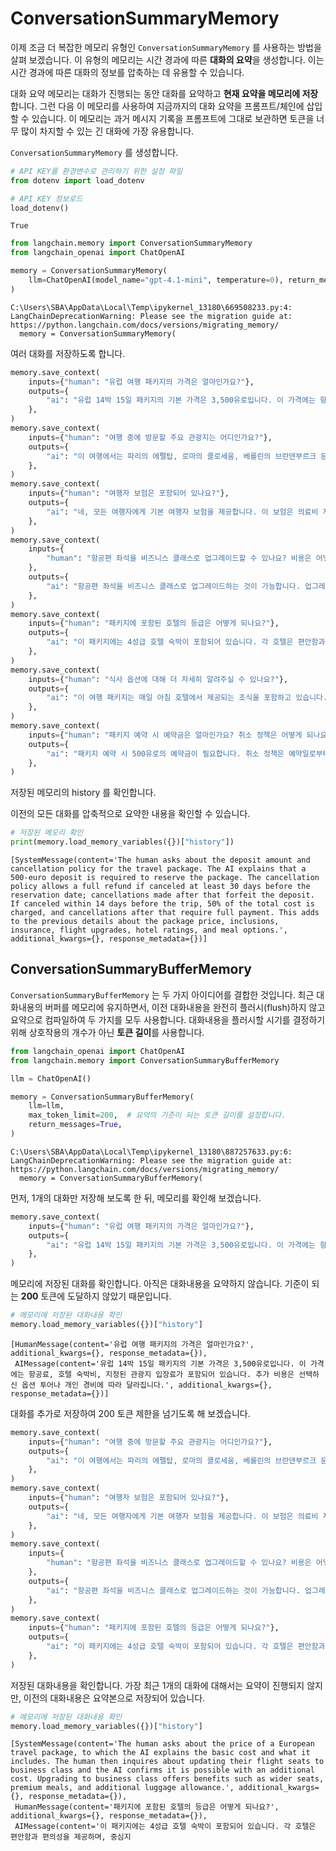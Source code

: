 # ConversationSummaryMemory

이제 조금 더 복잡한 메모리 유형인 `ConversationSummaryMemory` 를 사용하는 방법을 살펴 보겠습니다. 이 유형의 메모리는 시간 경과에 따른 **대화의 요약**을 생성합니다. 이는 시간 경과에 따른 대화의 정보를 압축하는 데 유용할 수 있습니다.

대화 요약 메모리는 대화가 진행되는 동안 대화를 요약하고 **현재 요약을 메모리에 저장**합니다. 그런 다음 이 메모리를 사용하여 지금까지의 대화 요약을 프롬프트/체인에 삽입할 수 있습니다. 이 메모리는 과거 메시지 기록을 프롬프트에 그대로 보관하면 토큰을 너무 많이 차지할 수 있는 긴 대화에 가장 유용합니다.

`ConversationSummaryMemory` 를 생성합니다.


```python
# API KEY를 환경변수로 관리하기 위한 설정 파일
from dotenv import load_dotenv

# API KEY 정보로드
load_dotenv()
```

```
True
```


```python
from langchain.memory import ConversationSummaryMemory
from langchain_openai import ChatOpenAI

memory = ConversationSummaryMemory(
    llm=ChatOpenAI(model_name="gpt-4.1-mini", temperature=0), return_messages=True
)
```

```
C:\Users\SBA\AppData\Local\Temp\ipykernel_13180\669508233.py:4: LangChainDeprecationWarning: Please see the migration guide at: https://python.langchain.com/docs/versions/migrating_memory/
  memory = ConversationSummaryMemory(
```

여러 대화를 저장하도록 합니다.


```python
memory.save_context(
    inputs={"human": "유럽 여행 패키지의 가격은 얼마인가요?"},
    outputs={
        "ai": "유럽 14박 15일 패키지의 기본 가격은 3,500유로입니다. 이 가격에는 항공료, 호텔 숙박비, 지정된 관광지 입장료가 포함되어 있습니다. 추가 비용은 선택하신 옵션 투어나 개인 경비에 따라 달라집니다."
    },
)
memory.save_context(
    inputs={"human": "여행 중에 방문할 주요 관광지는 어디인가요?"},
    outputs={
        "ai": "이 여행에서는 파리의 에펠탑, 로마의 콜로세움, 베를린의 브란덴부르크 문, 취리히의 라이네폴 등 유럽의 유명한 관광지들을 방문합니다. 각 도시의 대표적인 명소들을 포괄적으로 경험하실 수 있습니다."
    },
)
memory.save_context(
    inputs={"human": "여행자 보험은 포함되어 있나요?"},
    outputs={
        "ai": "네, 모든 여행자에게 기본 여행자 보험을 제공합니다. 이 보험은 의료비 지원, 긴급 상황 발생 시 지원 등을 포함합니다. 추가적인 보험 보장을 원하시면 상향 조정이 가능합니다."
    },
)
memory.save_context(
    inputs={
        "human": "항공편 좌석을 비즈니스 클래스로 업그레이드할 수 있나요? 비용은 어떻게 되나요?"
    },
    outputs={
        "ai": "항공편 좌석을 비즈니스 클래스로 업그레이드하는 것이 가능합니다. 업그레이드 비용은 왕복 기준으로 약 1,200유로 추가됩니다. 비즈니스 클래스에서는 더 넓은 좌석, 우수한 기내식, 그리고 추가 수하물 허용량 등의 혜택을 제공합니다."
    },
)
memory.save_context(
    inputs={"human": "패키지에 포함된 호텔의 등급은 어떻게 되나요?"},
    outputs={
        "ai": "이 패키지에는 4성급 호텔 숙박이 포함되어 있습니다. 각 호텔은 편안함과 편의성을 제공하며, 중심지에 위치해 관광지와의 접근성이 좋습니다. 모든 호텔은 우수한 서비스와 편의 시설을 갖추고 있습니다."
    },
)
memory.save_context(
    inputs={"human": "식사 옵션에 대해 더 자세히 알려주실 수 있나요?"},
    outputs={
        "ai": "이 여행 패키지는 매일 아침 호텔에서 제공되는 조식을 포함하고 있습니다. 점심과 저녁 식사는 포함되어 있지 않아, 여행자가 자유롭게 현지의 다양한 음식을 경험할 수 있는 기회를 제공합니다. 또한, 각 도시별로 추천 식당 리스트를 제공하여 현지의 맛을 최대한 즐길 수 있도록 도와드립니다."
    },
)
memory.save_context(
    inputs={"human": "패키지 예약 시 예약금은 얼마인가요? 취소 정책은 어떻게 되나요?"},
    outputs={
        "ai": "패키지 예약 시 500유로의 예약금이 필요합니다. 취소 정책은 예약일로부터 30일 전까지는 전액 환불이 가능하며, 이후 취소 시에는 예약금이 환불되지 않습니다. 여행 시작일로부터 14일 전 취소 시 50%의 비용이 청구되며, 그 이후는 전액 비용이 청구됩니다."
    },
)
```

저장된 메모리의 history 를 확인합니다.

이전의 모든 대화를 압축적으로 요약한 내용을 확인할 수 있습니다.


```python
# 저장된 메모리 확인
print(memory.load_memory_variables({})["history"])
```

```
[SystemMessage(content='The human asks about the deposit amount and cancellation policy for the travel package. The AI explains that a 500-euro deposit is required to reserve the package. The cancellation policy allows a full refund if canceled at least 30 days before the reservation date; cancellations made after that forfeit the deposit. If canceled within 14 days before the trip, 50% of the total cost is charged, and cancellations after that require full payment. This adds to the previous details about the package price, inclusions, insurance, flight upgrades, hotel ratings, and meal options.', additional_kwargs={}, response_metadata={})]
```

## ConversationSummaryBufferMemory

`ConversationSummaryBufferMemory` 는 두 가지 아이디어를 결합한 것입니다. 최근 대화내용의 버퍼를 메모리에 유지하면서, 이전 대화내용을 완전히 플러시(flush)하지 않고 요약으로 컴파일하여 두 가지를 모두 사용합니다. 대화내용을 플러시할 시기를 결정하기 위해 상호작용의 개수가 아닌 **토큰 길이**를 사용합니다.


```python
from langchain_openai import ChatOpenAI
from langchain.memory import ConversationSummaryBufferMemory

llm = ChatOpenAI()

memory = ConversationSummaryBufferMemory(
    llm=llm,
    max_token_limit=200,  # 요약의 기준이 되는 토큰 길이를 설정합니다.
    return_messages=True,
)
```

```
C:\Users\SBA\AppData\Local\Temp\ipykernel_13180\887257633.py:6: LangChainDeprecationWarning: Please see the migration guide at: https://python.langchain.com/docs/versions/migrating_memory/
  memory = ConversationSummaryBufferMemory(
```

먼저, 1개의 대화만 저장해 보도록 한 뒤, 메모리를 확인해 보겠습니다.


```python
memory.save_context(
    inputs={"human": "유럽 여행 패키지의 가격은 얼마인가요?"},
    outputs={
        "ai": "유럽 14박 15일 패키지의 기본 가격은 3,500유로입니다. 이 가격에는 항공료, 호텔 숙박비, 지정된 관광지 입장료가 포함되어 있습니다. 추가 비용은 선택하신 옵션 투어나 개인 경비에 따라 달라집니다."
    },
)
```

메모리에 저장된 대화를 확인합니다. 아직은 대화내용을 요약하지 않습니다. 기준이 되는 **200** 토큰에 도달하지 않았기 때문입니다.


```python
# 메모리에 저장된 대화내용 확인
memory.load_memory_variables({})["history"]
```

```
[HumanMessage(content='유럽 여행 패키지의 가격은 얼마인가요?', additional_kwargs={}, response_metadata={}),
 AIMessage(content='유럽 14박 15일 패키지의 기본 가격은 3,500유로입니다. 이 가격에는 항공료, 호텔 숙박비, 지정된 관광지 입장료가 포함되어 있습니다. 추가 비용은 선택하신 옵션 투어나 개인 경비에 따라 달라집니다.', additional_kwargs={}, response_metadata={})]
```

대화를 추가로 저장하여 200 토큰 제한을 넘기도록 해 보겠습니다.


```python
memory.save_context(
    inputs={"human": "여행 중에 방문할 주요 관광지는 어디인가요?"},
    outputs={
        "ai": "이 여행에서는 파리의 에펠탑, 로마의 콜로세움, 베를린의 브란덴부르크 문, 취리히의 라이네폴 등 유럽의 유명한 관광지들을 방문합니다. 각 도시의 대표적인 명소들을 포괄적으로 경험하실 수 있습니다."
    },
)
memory.save_context(
    inputs={"human": "여행자 보험은 포함되어 있나요?"},
    outputs={
        "ai": "네, 모든 여행자에게 기본 여행자 보험을 제공합니다. 이 보험은 의료비 지원, 긴급 상황 발생 시 지원 등을 포함합니다. 추가적인 보험 보장을 원하시면 상향 조정이 가능합니다."
    },
)
memory.save_context(
    inputs={
        "human": "항공편 좌석을 비즈니스 클래스로 업그레이드할 수 있나요? 비용은 어떻게 되나요?"
    },
    outputs={
        "ai": "항공편 좌석을 비즈니스 클래스로 업그레이드하는 것이 가능합니다. 업그레이드 비용은 왕복 기준으로 약 1,200유로 추가됩니다. 비즈니스 클래스에서는 더 넓은 좌석, 우수한 기내식, 그리고 추가 수하물 허용량 등의 혜택을 제공합니다."
    },
)
memory.save_context(
    inputs={"human": "패키지에 포함된 호텔의 등급은 어떻게 되나요?"},
    outputs={
        "ai": "이 패키지에는 4성급 호텔 숙박이 포함되어 있습니다. 각 호텔은 편안함과 편의성을 제공하며, 중심지에 위치해 관광지와의 접근성이 좋습니다. 모든 호텔은 우수한 서비스와 편의 시설을 갖추고 있습니다."
    },
)
```

저장된 대화내용을 확인합니다. 가장 최근 1개의 대화에 대해서는 요약이 진행되지 않지만, 이전의 대화내용은 요약본으로 저장되어 있습니다.


```python
# 메모리에 저장된 대화내용 확인
memory.load_memory_variables({})["history"]
```

```
[SystemMessage(content='The human asks about the price of a European travel package, to which the AI explains the basic cost and what it includes. The human then inquires about updating their flight seats to business class and the AI confirms it is possible with an additional cost. Upgrading to business class offers benefits such as wider seats, premium meals, and additional luggage allowance.', additional_kwargs={}, response_metadata={}),
 HumanMessage(content='패키지에 포함된 호텔의 등급은 어떻게 되나요?', additional_kwargs={}, response_metadata={}),
 AIMessage(content='이 패키지에는 4성급 호텔 숙박이 포함되어 있습니다. 각 호텔은 편안함과 편의성을 제공하며, 중심지
```